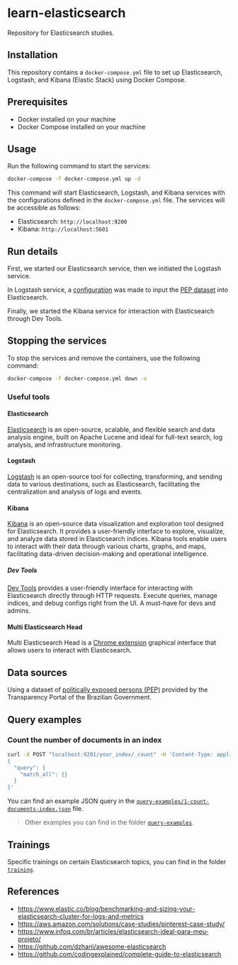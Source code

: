 # learn-elasticsearch
Repository for Elasticsearch studies.

## Installation
This repository contains a `docker-compose.yml` file to set up Elasticsearch, Logstash, and Kibana (Elastic Stack) using Docker Compose.

## Prerequisites
- Docker installed on your machine
- Docker Compose installed on your machine

## Usage
Run the following command to start the services:
```bash
docker-compose -f docker-compose.yml up -d
```

This command will start Elasticsearch, Logstash, and Kibana services with the configurations defined in the `docker-compose.yml` file. The services will be accessible as follows:

- Elasticsearch: `http://localhost:9200`
- Kibana: `http://localhost:5601`

## Run details
First, we started our Elasticsearch service, then we initiated the Logstash service. 

In Logstash service, a [configuration](logstash/logstash.conf) was made to input the [PEP dataset](logstash/202401_PEP.csv) into Elasticsearch.

Finally, we started the Kibana service for interaction with Elasticsearch through Dev Tools.

## Stopping the services
To stop the services and remove the containers, use the following command:

```bash
docker-compose -f docker-compose.yml down -v
```

### Useful tools

#### Elasticsearch
[Elasticsearch](https://www.elastic.co/guide/en/elasticsearch/reference/current/docs.html) is an open-source, scalable, and flexible search and data analysis engine, built on Apache Lucene and ideal for full-text search, log analysis, and infrastructure monitoring.

#### Logstash
[Logstash](https://www.elastic.co/guide/en/logstash/current/index.html) is an open-source tool for collecting, transforming, and sending data to various destinations, such as Elasticsearch, facilitating the centralization and analysis of logs and events.

#### Kibana
[Kibana](https://www.elastic.co/guide/en/kibana/7.17/index.html) is an open-source data visualization and exploration tool designed for Elasticsearch. It provides a user-friendly interface to explore, visualize, and analyze data stored in Elasticsearch indices. Kibana tools enable users to interact with their data through various charts, graphs, and maps, facilitating data-driven decision-making and operational intelligence.

##### Dev Tools
[Dev Tools](https://www.elastic.co/guide/en/kibana/7.17/devtools-kibana.html) provides a user-friendly interface for interacting with Elasticsearch directly through HTTP requests. Execute queries, manage indices, and debug configs right from the UI. A must-have for devs and admins.

#### Multi Elasticsearch Head 
Multi Elasticsearch Head is a [Chrome extension](https://chromewebstore.google.com/detail/multi-elasticsearch-head/cpmmilfkofbeimbmgiclohpodggeheim) graphical interface that allows users to interact with Elasticsearch.

## Data sources
Using a dataset of [politically exposed persons (PEP)](https://portaldatransparencia.gov.br/download-de-dados/pep) provided by the Transparency Portal of the Brazilian Government.

## Query examples

### Count the number of documents in an index
```bash
curl -X POST "localhost:9201/your_index/_count" -H 'Content-Type: application/json' -d'
{
  "query": {
    "match_all": {}
  }
}'
```
You can find an example JSON query in the [`query-examples/1-count-documents-index.json`](query-examples/1-count-documents-index.json) file.

> Other examples you can find in the folder [`query-examples`](query-examples).

## Trainings
Specific trainings on certain Elasticsearch topics, you can find in the folder [`training`](training).

## References
* https://www.elastic.co/blog/benchmarking-and-sizing-your-elasticsearch-cluster-for-logs-and-metrics
* https://aws.amazon.com/solutions/case-studies/pinterest-case-study/
* https://www.infoq.com/br/articles/elasticsearch-ideal-para-meu-projeto/
* https://github.com/dzharii/awesome-elasticsearch
* https://github.com/codingexplained/complete-guide-to-elasticsearch